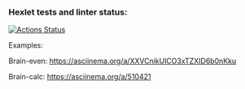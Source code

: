 ### Hexlet tests and linter status:
[![Actions Status](https://github.com/SemenVologdin/php-project-lvl1/workflows/hexlet-check/badge.svg)](https://github.com/SemenVologdin/php-project-lvl1/actions)

Examples:

Brain-even:
https://asciinema.org/a/XXVCnikUlCO3xTZXID6b0nKku

Brain-calc:
https://asciinema.org/a/510421
